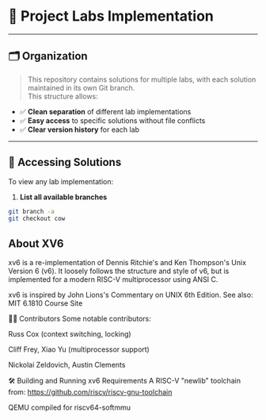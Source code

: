 # 🚀 Project Labs Implementation

---

## 🗂️ Organization

> This repository contains solutions for multiple labs, with each solution maintained in its own Git branch.  
> This structure allows:

- ✅ **Clean separation** of different lab implementations  
- ✅ **Easy access** to specific solutions without file conflicts  
- ✅ **Clear version history** for each lab  

---

## 📘 Accessing Solutions

To view any lab implementation:

1. **List all available branches**

```bash
git branch -a       
git checkout cow   
```

## About XV6

xv6 is a re-implementation of Dennis Ritchie's and Ken Thompson's Unix Version 6 (v6).
It loosely follows the structure and style of v6, but is implemented for a modern RISC-V multiprocessor using ANSI C.

xv6 is inspired by John Lions's Commentary on UNIX 6th Edition.
See also: MIT 6.1810 Course Site

🧑‍💻 Contributors
Some notable contributors:

Russ Cox (context switching, locking)

Cliff Frey, Xiao Yu (multiprocessor support)

Nickolai Zeldovich, Austin Clements


🛠️ Building and Running xv6
Requirements
A RISC-V "newlib" toolchain from:
https://github.com/riscv/riscv-gnu-toolchain

QEMU compiled for riscv64-softmmu
